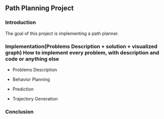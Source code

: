 ## Path Planning Project

### Introduction

The goal of this project is implementing a path planner.

### Implementation(Problems Description + solution +  visualized graph)  How to implement every problem, with description and code or anything else

* Problems Description
  
* Behavior Planning

* Prediction

* Trajectory Generation

### Conclusion
